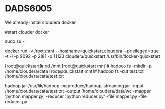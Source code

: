 # DADS6005
We already install cloudera docker

#start clouder docker </br>

sudo su - </br>
<!--
https://docs.cloudera.com/documentation/enterprise/6/6.3/topics/cdh_ports.html
docker run --hostname=quickstart.cloudera --privileged=true -t -i -p 8888:8888 -p 7180:7180 -p 80:80 4239cd2958c6 /usr/bin/docker-quickstart </br>

docker run --hostname=quickstart.cloudera --privileged=true -t -i -p 8888:8888 -p 10000:10000 -p 10020:10020 -p 11000:11000 -p 18080:18080 -p 18081:18081 
-p 18088:18088 -p 19888:19888 -p 21000:21000 -p 21050:21050 -p 2181:2181 -p 25000:25000 -p 25010:25010 -p 25020:25020 -p 50010:50010 -p 50030:50030 -p 50060:50060 
-p 50070:50070 -p 50075:50075 -p 50090:50090 -p 60000:60000 -p 60010:60010 -p 60020:60020 -p 60030:60030 -p 7180:7180 -p 7183:7183 -p 7187:7187 -p 80:80 
-p 8020:8020 -p 8032:8032 -p 802:8042 -p 8088:8088 -p 8983:8983 -p 9083:9083 4239cd2958c6 /usr/bin/docker-quickstart

-->
docker run -v /root:/mnt --hostname=quickstart.cloudera --privileged=true -t -i -p 9092 -p 2181 -p 11123 cloudera/quickstart /usr/bin/docker-quickstart </br>

[root@quickstart]# cd /mnt
[root@quickstart mnt]# hadoop fs -mkdir -p /home/cloudera/data
[root@quickstart mnt]# hadoop fs -put test.txt /home/cloudera/data/test.txt

hadoop jar /usr/lib/hadoop-mapreduce/hadoop-streaming.jar 
-input /home/cloudera/data/test.txt 
-output /home/cloudera/data/wc 
-mapper 'python mapper.py' 
-reducer 'python reducer.py' 
-file mapper.py 
-file reducer.py

